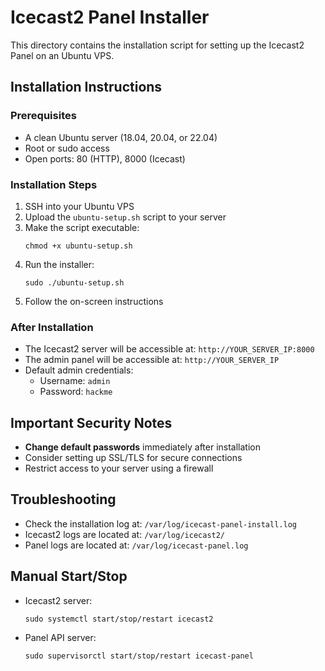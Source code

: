 
# Icecast2 Panel Installer

This directory contains the installation script for setting up the Icecast2 Panel on an Ubuntu VPS.

## Installation Instructions

### Prerequisites

- A clean Ubuntu server (18.04, 20.04, or 22.04)
- Root or sudo access
- Open ports: 80 (HTTP), 8000 (Icecast)

### Installation Steps

1. SSH into your Ubuntu VPS
2. Upload the `ubuntu-setup.sh` script to your server
3. Make the script executable:
   ```
   chmod +x ubuntu-setup.sh
   ```
4. Run the installer:
   ```
   sudo ./ubuntu-setup.sh
   ```
5. Follow the on-screen instructions

### After Installation

- The Icecast2 server will be accessible at: `http://YOUR_SERVER_IP:8000`
- The admin panel will be accessible at: `http://YOUR_SERVER_IP`
- Default admin credentials:
  - Username: `admin`
  - Password: `hackme`

## Important Security Notes

- **Change default passwords** immediately after installation
- Consider setting up SSL/TLS for secure connections
- Restrict access to your server using a firewall

## Troubleshooting

- Check the installation log at: `/var/log/icecast-panel-install.log`
- Icecast2 logs are located at: `/var/log/icecast2/`
- Panel logs are located at: `/var/log/icecast-panel.log`

## Manual Start/Stop

- Icecast2 server:
  ```
  sudo systemctl start/stop/restart icecast2
  ```
- Panel API server:
  ```
  sudo supervisorctl start/stop/restart icecast-panel
  ```
